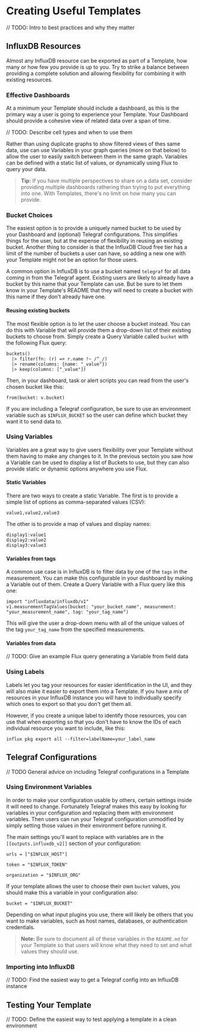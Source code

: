 # Creating Useful Templates

// TODO: Intro to best practices and why they matter

## InfluxDB Resources

Almost any InfluxDB resource can be exported as part of a Template, how many or how few you provide is up to you. Try to strike a balance between providing a complete solution and allowing flexibility for combining it with existing resources.

### Effective Dashboards

At a minimum your Template should include a dashboard, as this is the primary way a user is going to experience your Template. Your Dashboard should provide a cohesive view of related data over a span of time. 

// TODO: Describe cell types and when to use them

Rather than using duplicate graphs to show filtered views of thes same data, use can use Variables in your graph queries (more on that below) to allow the user to easily switch between them in the same graph. Variables can be defined with a static list of values, or dynamically using Flux to query your data.

> **Tip:** If you have multiple perspectives to share on a data set, consider providing multiple dashboards rathering than trying to put everything into one. With Templates, there's no limit on how many you can provide.

### Bucket Choices

The easiest option is to provide a uniquely named bucket to be used by your Dashboard and (optional) Telegraf configurations. This simplifies things for the user, but at the expense of flexibility in reusing an existing bucket. Another thing to consider is that the InfluxDB Cloud free tier has a limit of the number of buckets a user can have, so adding a new one with your Template might not be an option for those users.

A common option in InfluxDB is to use a bucket named `telegraf` for all data coming in from the Telegraf agent. Existing users are likely to already have a bucket by this name that your Template can use. But be sure to let them know in your Template's README that they will need to create a bucket with this name if they don't already have one.

#### Reusing existing buckets
The most flexible option is to let the user choose a bucket instead. You can do this with Variable that will provide them a drop-down list of their existing buckets to choose from. Simply create a Query Variable called `bucket` with the following Flux query:

```
buckets()
  |> filter(fn: (r) => r.name !~ /^_/)
  |> rename(columns: {name: "_value"})
  |> keep(columns: ["_value"])
```

Then, in your dashboard, task or alert scripts you can read from the user's chosen bucket like this:

```
from(bucket: v.bucket) 
```

If you are including a Telegraf configuration, be sure to use an environment variable such as `$INFLUX_BUCKET` so the user can define which bucket they want it to send data to.

### Using Variables

Variables are a great way to give users flexibility over your Template without them having to make any changes to it. In the previous sectoin you saw how a Variable can be used to display a list of Buckets to use, but they can also provide static or dynamic options anywhere you use Flux.

#### Static Variables

There are two ways to create a static Variable. The first is to provide a simple list of options as comma-separated values (CSV):

```
value1,value2,value3
```

The other is to provide a map of values and display names:

```
display1:value1
display2:value2
display3:value3
```

#### Variables from tags

A common use case is in InfluxDB is to filter data by one of the `tags` in the measurement. You can make this configurable in your dashboard by making a Variable out of them. Create a Query Variable with a Flux query like this one:

```
import "influxdata/influxdb/v1"
v1.measurementTagValues(bucket: "your_bucket_name", measurement: "your_measurement_name", tag: "your_tag_name")
```

This will give the user a drop-down menu with all of the unique values of the tag `your_tag_name` from the specified measurements.

#### Variables from data

// TODO: Give an example Flux query generating a Variable from field data

### Using Labels

Labels let you tag your resources for easier identification in the UI, and they will also make it easier to export them into a Template. If you have a mix of resources in your InfluxDB instance you will have to individually specify which ones to export so that you don't get them all.

However, if you create a unique label to identify those resources, you can use that when exporting so that you don't have to know the IDs of each individual resource you want to include, like this:

```
influx pkg export all --filter=labelName=your_label_name
```


## Telegraf Configurations

// TODO General advice on including Telegraf configurations in a Template

### Using Environment Variables

In order to make your configuration usable by others, certain settings inside it will need to change. Fortunately Telegraf makes this easy by looking for variables in your configuration and replacing them with environment variables. Then users can run your Telegraf configuration unmodified by simply setting those values in their environment before running it.

The main settings you'll want to replace with variables are in the `[[outputs.influxdb_v2]]` section of your configuration:

```
urls = ["$INFLUX_HOST"]

token = "$INFLUX_TOKEN"

organization = "$INFLUX_ORG"
```

If your template allows the user to choose their own `bucket` values, you should make this a variable in your configuration also:

```
bucket = "$INFLUX_BUCKET"
```

Depending on what input plugins you use, there will likely be others that you want to make variables, such as host names, databases, or authentication credentials.

> **Note:** Be sure to document all of these variables in the `README.md` for your Template so that users will know what they need to set and what values they should use.

### Importing into InfluxDB

// TODO: Find the easiest way to get a Telegraf config into an InfluxDB instance

## Testing Your Template

// TODO: Define the easiest way to test applying a template in a clean environment